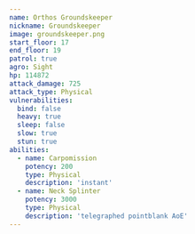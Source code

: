 ```yaml
---
name: Orthos Groundskeeper
nickname: Groundskeeper
image: groundskeeper.png
start_floor: 17
end_floor: 19
patrol: true
agro: Sight
hp: 114872
attack_damage: 725
attack_type: Physical
vulnerabilities:
  bind: false
  heavy: true
  sleep: false
  slow: true
  stun: true
abilities:
  - name: Carpomission
    potency: 200
    type: Physical
    description: 'instant'
  - name: Neck Splinter
    potency: 3000
    type: Physical
    description: 'telegraphed pointblank AoE'
---
```

